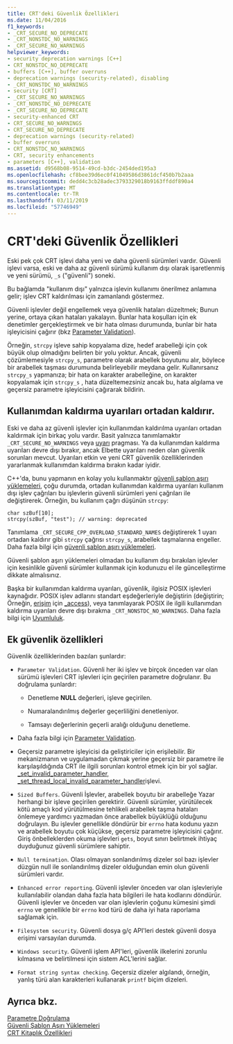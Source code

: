 ```yaml
---
title: CRT'deki Güvenlik Özellikleri
ms.date: 11/04/2016
f1_keywords:
- _CRT_SECURE_NO_DEPRECATE
- _CRT_NONSTDC_NO_WARNINGS
- _CRT_SECURE_NO_WARNINGS
helpviewer_keywords:
- security deprecation warnings [C++]
- CRT_NONSTDC_NO_DEPRECATE
- buffers [C++], buffer overruns
- deprecation warnings (security-related), disabling
- _CRT_NONSTDC_NO_WARNINGS
- security [CRT]
- _CRT_SECURE_NO_WARNINGS
- _CRT_NONSTDC_NO_DEPRECATE
- _CRT_SECURE_NO_DEPRECATE
- security-enhanced CRT
- CRT_SECURE_NO_WARNINGS
- CRT_SECURE_NO_DEPRECATE
- deprecation warnings (security-related)
- buffer overruns
- CRT_NONSTDC_NO_WARNINGS
- CRT, security enhancements
- parameters [C++], validation
ms.assetid: d9568b08-9514-49cd-b3dc-2454ded195a3
ms.openlocfilehash: cf8bee39d6ec0f41049586d3861dcf450b7b2aaa
ms.sourcegitcommit: dedd4c3cb28adec3793329018b9163ffddf890a4
ms.translationtype: MT
ms.contentlocale: tr-TR
ms.lasthandoff: 03/11/2019
ms.locfileid: "57746949"
---
```

# <a name="security-features-in-the-crt"></a>CRT'deki Güvenlik Özellikleri

Eski pek çok CRT işlevi daha yeni ve daha güvenli sürümleri vardır. Güvenli işlevi varsa, eski ve daha az güvenli sürümü kullanım dışı olarak işaretlenmiş ve yeni sürümü, `_s` ("güvenli") soneki.

Bu bağlamda "kullanım dışı" yalnızca işlevin kullanımı önerilmez anlamına gelir; işlev CRT kaldırılması için zamanlandı göstermez.

Güvenli işlevler değil engellemek veya güvenlik hataları düzeltmek; Bunun yerine, ortaya çıkan hataları yakalayın. Bunlar hata koşulları için ek denetimler gerçekleştirmek ve bir hata olması durumunda, bunlar bir hata işleyicisini çağırır (bkz [Parameter Validation](../c-runtime-library/parameter-validation.md)).

Örneğin, `strcpy` işleve sahip kopyalama dize, hedef arabelleği için çok büyük olup olmadığını belirten bir yolu yoktur. Ancak, güvenli çözümlemesiyle `strcpy_s`, parametre olarak arabellek boyutunu alır, böylece bir arabellek taşması durumunda belirleyebilir meydana gelir. Kullanırsanız `strcpy_s` yapmanıza; bir hata on karakter arabelleğine, on karakter kopyalamak için `strcpy_s` , hata düzeltemezsiniz ancak bu, hata algılama ve geçersiz parametre işleyicisini çağırarak bildirin.

## <a name="eliminating-deprecation-warnings"></a>Kullanımdan kaldırma uyarıları ortadan kaldırır.

Eski ve daha az güvenli işlevler için kullanımdan kaldırılma uyarıları ortadan kaldırmak için birkaç yolu vardır. Basit yalnızca tanımlamaktır `_CRT_SECURE_NO_WARNINGS` veya [uyarı](../preprocessor/warning.md) pragması. Ya da kullanımdan kaldırma uyarıları devre dışı bırakır, ancak Elbette uyarıları neden olan güvenlik sorunları mevcut. Uyarıları etkin ve yeni CRT güvenlik özelliklerinden yararlanmak kullanımdan kaldırma bırakın kadar iyidir.

C++'da, bunu yapmanın en kolay yolu kullanmaktır [güvenli şablon aşırı yüklemeleri](../c-runtime-library/secure-template-overloads.md), çoğu durumda, ortadan kullanımdan kaldırma uyarıları kullanım dışı işlev çağrıları bu işlevlerin güvenli sürümleri yeni çağrıları ile değiştirerek. Örneğin, bu kullanım çağrı düşünün `strcpy`:

```
char szBuf[10];
strcpy(szBuf, "test"); // warning: deprecated
```

Tanımlama `_CRT_SECURE_CPP_OVERLOAD_STANDARD_NAMES` değiştirerek 1 uyarı ortadan kaldırır gibi `strcpy` çağrısı `strcpy_s`, arabellek taşmalarına engeller. Daha fazla bilgi için [güvenli şablon aşırı yüklemeleri](../c-runtime-library/secure-template-overloads.md).

Güvenli şablon aşırı yüklemeleri olmadan bu kullanım dışı bırakılan işlevler için kesinlikle güvenli sürümler kullanmak için kodunuzu el ile güncelleştirme dikkate almalısınız.

Başka bir kullanımdan kaldırma uyarıları, güvenlik, ilgisiz POSIX işlevleri kaynağıdır. POSIX işlev adlarını standart eşdeğerleriyle değiştirin (değiştirin; Örneğin, [erişim](../c-runtime-library/reference/access-crt.md) için [_access](../c-runtime-library/reference/access-waccess.md)), veya tanımlayarak POSIX ile ilgili kullanımdan kaldırma uyarıları devre dışı bırakma `_CRT_NONSTDC_NO_WARNINGS`. Daha fazla bilgi için [Uyumluluk](compatibility.md).

## <a name="additional-security-features"></a>Ek güvenlik özellikleri

Güvenlik özelliklerinden bazıları şunlardır:

- `Parameter Validation`. Güvenli her iki işlev ve birçok önceden var olan sürümü işlevleri CRT işlevleri için geçirilen parametre doğrulanır. Bu doğrulama şunlardır:

   - Denetleme **NULL** değerleri, işleve geçirilen.

   - Numaralandırılmış değerler geçerliliğini denetleniyor.

   - Tamsayı değerlerinin geçerli aralığı olduğunu denetleme.

- Daha fazla bilgi için [Parameter Validation](../c-runtime-library/parameter-validation.md).

- Geçersiz parametre işleyicisi da geliştiriciler için erişilebilir. Bir mekanizmanın ve uygulamadan çıkmak yerine geçersiz bir parametre ile karşılaşıldığında CRT ile ilgili sorunları kontrol etmek için bir yol sağlar. [_set_invalid_parameter_handler, _set_thread_local_invalid_parameter_handler](../c-runtime-library/reference/set-invalid-parameter-handler-set-thread-local-invalid-parameter-handler.md)işlevi.

- `Sized Buffers`. Güvenli İşlevler, arabellek boyutu bir arabelleğe Yazar herhangi bir işleve geçirilen gerektirir. Güvenli sürümler, yürütülecek kötü amaçlı kod yürütülmesine tehlikeli arabellek taşma hataları önlemeye yardımcı yazmadan önce arabellek büyüklüğü olduğunu doğrulayın. Bu işlevler genellikle döndürür bir `errno` hata kodunu yazın ve arabellek boyutu çok küçükse, geçersiz parametre işleyicisini çağırır. Giriş önbelleklerden okuma işlevleri `gets`, boyut sınırı belirtmek ihtiyaç duyduğunuz güvenli sürümlere sahiptir.

- `Null termination`. Olası olmayan sonlandırılmış dizeler sol bazı işlevler düzgün null ile sonlandırılmış dizeler olduğundan emin olun güvenli sürümleri vardır.

- `Enhanced error reporting`. Güvenli işlevler önceden var olan işlevleriyle kullanılabilir olandan daha fazla hata bilgileri ile hata kodlarını döndürür. Güvenli işlevler ve önceden var olan işlevlerin çoğunu kümesini şimdi `errno` ve genellikle bir `errno` kod türü de daha iyi hata raporlama sağlamak için.

- `Filesystem security`. Güvenli dosya g/ç API'leri destek güvenli dosya erişimi varsayılan durumda.

- `Windows security`. Güvenli işlem API'leri, güvenlik ilkelerini zorunlu kılmasına ve belirtilmesi için sistem ACL'lerini sağlar.

- `Format string syntax checking`. Geçersiz dizeler algılandı, örneğin, yanlış türü alan karakterleri kullanarak `printf` biçim dizeleri.

## <a name="see-also"></a>Ayrıca bkz.

[Parametre Doğrulama](../c-runtime-library/parameter-validation.md)<br/>
[Güvenli Şablon Aşırı Yüklemeleri](../c-runtime-library/secure-template-overloads.md)<br/>
[CRT Kitaplık Özellikleri](../c-runtime-library/crt-library-features.md)
